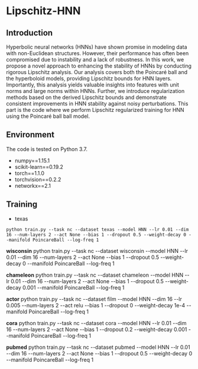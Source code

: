 # Lipschitz-HNN
## Introduction
Hyperbolic neural networks (HNNs) have shown promise in modeling data with non-Euclidean structures. However, their performance has often been compromised due to instability and a lack of robustness. In this work, we propose a novel approach to enhancing the stability of HNNs by conducting rigorous Lipschitz analysis. Our analysis covers both the Poincaré ball and the hyperboloid models, providing Lipschitz bounds for HNN layers. Importantly, this analysis yields valuable insights into features with unit norms and large norms within HNNs. Further, we introduce regularization methods based on the derived Lipschitz bounds and demonstrate consistent improvements in HNN stability against noisy perturbations. This part is the code where we perform Lipschitz regularized training for HNN using the Poincaré ball  ball model.
## Environment
The code is tested on Python 3.7.
* numpy==1.15.1
* scikit-learn==0.19.2
* torch==1.1.0
* torchvision==0.2.2
* networkx==2.1
## Training
* texas

```python train.py --task nc --dataset texas --model HNN --lr 0.01 --dim 16 --num-layers 2 --act None --bias 1 --dropout 0.5 --weight-decay 0 --manifold PoincareBall --log-freq 1 ```

**wisconsin** 
python train.py --task nc --dataset wisconsin --model HNN --lr 0.01 --dim 16 --num-layers 2 --act None --bias 1 --dropout 0.5 --weight-decay 0 --manifold PoincareBall --log-freq 1

**chameleon** 
python train.py --task nc --dataset chameleon --model HNN --lr 0.01 --dim 16 --num-layers 2 --act None --bias 1 --dropout 0.5 --weight-decay 0.001 --manifold PoincareBall --log-freq 1

**actor** 
python train.py --task nc --dataset film --model HNN --dim 16 --lr 0.005 --num-layers 2 --act relu --bias 1 --dropout 0 --weight-decay 1e-4 --manifold PoincareBall --log-freq 1

**cora**
python train.py --task nc --dataset cora --model HNN --lr 0.01 --dim 16 --num-layers 2 --act None --bias 1 --dropout 0.2 --weight-decay 0.001 --manifold PoincareBall --log-freq 1

**pubmed**
python train.py --task nc --dataset pubmed --model HNN --lr 0.01 --dim 16 --num-layers 2 --act None --bias 1 --dropout 0.5 --weight-decay 0 --manifold PoincareBall --log-freq 1
